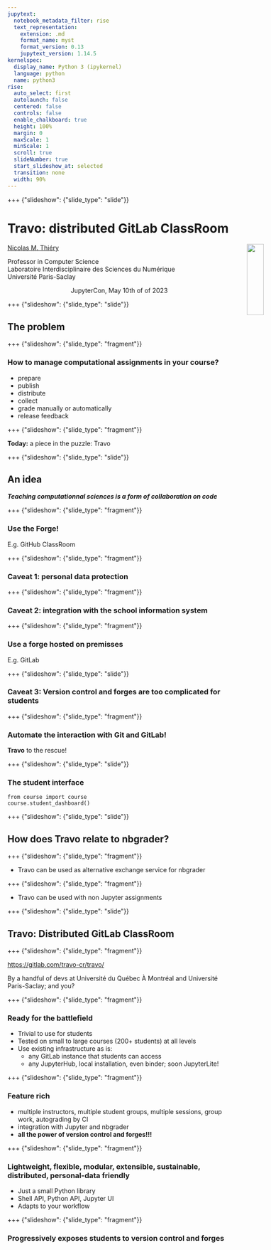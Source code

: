 ```yaml
---
jupytext:
  notebook_metadata_filter: rise
  text_representation:
    extension: .md
    format_name: myst
    format_version: 0.13
    jupytext_version: 1.14.5
kernelspec:
  display_name: Python 3 (ipykernel)
  language: python
  name: python3
rise:
  auto_select: first
  autolaunch: false
  centered: false
  controls: false
  enable_chalkboard: true
  height: 100%
  margin: 0
  maxScale: 1
  minScale: 1
  scroll: true
  slideNumber: true
  start_slideshow_at: selected
  transition: none
  width: 90%
---
```


+++ {"slideshow": {"slide_type": "slide"}}

<div class="alert alert-info"> 

# Travo: distributed GitLab ClassRoom

</div>

<img src="https://jupyter.org/assets/homepage/main-logo.svg" style="position: absolute; right: 0; width: 20%; border:0px">

<div class="bigskip"/>

[Nicolas M. Thiéry](https://Nicolas.Thiery.name/)

<div class="bigskip"/>

Professor in Computer Science  
Laboratoire Interdisciplinaire des Sciences du Numérique  
Université Paris-Saclay

<div class="medskip"/>

<div style="text-align: center;">

JupyterCon, May 10th of of 2023

</div>

+++ {"slideshow": {"slide_type": "slide"}}

## The problem

+++ {"slideshow": {"slide_type": "fragment"}}

### How to manage computational assignments in your course?

- prepare
- publish
- distribute
- collect
- grade manually or automatically
- release feedback

+++ {"slideshow": {"slide_type": "fragment"}}

**Today:** a piece in the puzzle: Travo

+++ {"slideshow": {"slide_type": "slide"}}

## An idea

***Teaching computationnal sciences is a form of collaboration on code***

+++ {"slideshow": {"slide_type": "fragment"}}

### Use the Forge!

E.g. GitHub ClassRoom

+++ {"slideshow": {"slide_type": "fragment"}}

### Caveat 1: personal data protection

+++ {"slideshow": {"slide_type": "fragment"}}

### Caveat 2: integration with the school information system

+++ {"slideshow": {"slide_type": "fragment"}}

### Use a forge hosted on premisses

E.g. GitLab

+++ {"slideshow": {"slide_type": "slide"}}

### Caveat 3: Version control and forges are too complicated for students

+++ {"slideshow": {"slide_type": "fragment"}}

### Automate the interaction with Git and GitLab!

**Travo** to the rescue!

+++ {"slideshow": {"slide_type": "slide"}}

### The student interface

```{code-cell} ipython3
from course import course
course.student_dashboard()
```

+++ {"slideshow": {"slide_type": "slide"}}

## How does Travo relate to nbgrader?

+++ {"slideshow": {"slide_type": "fragment"}}

- Travo can be used as alternative exchange service for nbgrader

+++ {"slideshow": {"slide_type": "fragment"}}

- Travo can be used with non Jupyter assignments

+++ {"slideshow": {"slide_type": "slide"}}

## Travo: Distributed GitLab ClassRoom

+++ {"slideshow": {"slide_type": "fragment"}}

https://gitlab.com/travo-cr/travo/

By a handful of devs at Université du Québec À Montréal and Université Paris-Saclay; and you?

+++ {"slideshow": {"slide_type": "fragment"}}

### Ready for the battlefield
- Trivial to use for students
- Tested on small to large courses (200+ students) at all levels
- Use existing infrastructure as is:
  - any GitLab instance that students can access
  - any JupyterHub, local installation, even binder; soon JupyterLite!

+++ {"slideshow": {"slide_type": "fragment"}}

### Feature rich
- multiple instructors, multiple student groups, multiple sessions, group work, autograding by CI
- integration with Jupyter and nbgrader
- **all the power of version control and forges!!!**

+++ {"slideshow": {"slide_type": "fragment"}}

### Lightweight, flexible, modular, extensible, sustainable, distributed, personal-data friendly
- Just a small Python library
- Shell API, Python API, Jupyter UI
- Adapts to your workflow

+++ {"slideshow": {"slide_type": "fragment"}}

### Progressively exposes students to version control and forges
